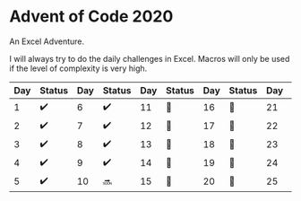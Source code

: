 # **Advent of Code 2020**

An Excel Adventure.

I will always try to do the daily challenges in Excel. Macros will only be used if the level of complexity is very high.



| Day  | Status | Day  | Status | Day  | Status | Day  | Status | Day  | Status |
| ---- | ------ | ---- | ------ | ---- | ------ | ---- | ------ | ---- | ------ |
| 1 | :heavy_check_mark: | 6 | :heavy_check_mark: | 11 | :calendar: | 16 | :calendar: | 21 | :calendar: |
| 2 | :heavy_check_mark: | 7 | :heavy_check_mark: | 12 | :calendar: | 17 | :calendar: | 22 | :calendar: |
| 3 | :heavy_check_mark: | 8 | :heavy_check_mark: | 13 | :calendar: | 18 | :calendar: | 23 | :calendar: |
| 4 | :heavy_check_mark: | 9 | :heavy_check_mark: | 14 | :calendar: | 19 | :calendar: | 24 | :calendar: |
| 5 | :heavy_check_mark: | 10 | :soon: | 15 | :calendar: | 20 | :calendar: | 25 | :calendar: |
